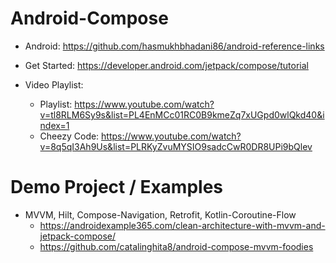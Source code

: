 # Android-Compose
- Android: https://github.com/hasmukhbhadani86/android-reference-links
- Get Started: https://developer.android.com/jetpack/compose/tutorial

- Video Playlist:
  - Playlist: https://www.youtube.com/watch?v=tl8RLM6Sy9s&list=PL4EnMCc01RC0B9kmeZq7xUGpd0wlQkd40&index=1
  - Cheezy Code: https://www.youtube.com/watch?v=8q5qI3Ah9Us&list=PLRKyZvuMYSIO9sadcCwR0DR8UPi9bQlev
 
# Demo Project / Examples
- MVVM, Hilt, Compose-Navigation, Retrofit, Kotlin-Coroutine-Flow
  - https://androidexample365.com/clean-architecture-with-mvvm-and-jetpack-compose/
  - https://github.com/catalinghita8/android-compose-mvvm-foodies
